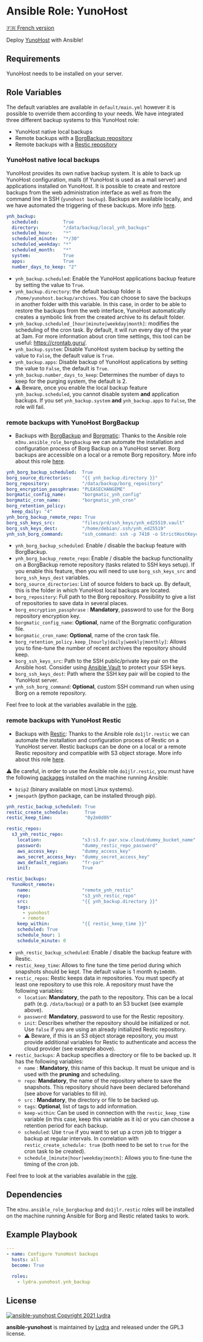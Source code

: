 # Ansible Role: YunoHost

[🇫🇷 French version](README-FR.md)

Deploy [YunoHost](https://yunohost.org/#/) with Ansible!

## Requirements

YunoHost needs to be installed on your server.

## Role Variables

The default variables are available in `default/main.yml` however it is possible to override them according to your needs.
We have integrated three different backup systems to this YunoHost role:

- YunoHost native local backups
- Remote backups with a [BorgBackup repository](https://borgbackup.readthedocs.io/en/stable/)
- Remote backups with a [Restic repository](https://restic.readthedocs.io/en/stable/)

### YunoHost native local backups

YunoHost provides its own native backup system. It is able to back up YunoHost configuration, mails (if YunoHost is used as a mail server) and applications installed on YunoHost. It is possible to create and restore backups from the web administration interface as well as from the command line in SSH (`yunohost backup`). Backups are available locally, and we have automated the triggering of these backups. More info [here](https://yunohost.org/en/backup).

```yml
ynh_backup:
  scheduled:         True
  directory:         "/data/backup/local_ynh_backups"
  scheduled_hour:    "*"
  scheduled_minute:  "*/30"
  scheduled_weekday: "*"
  scheduled_month:   "*"
  system:            True
  apps:              True
  number_days_to_keep: "2"
```

- `ynh_backup.scheduled`: Enable the YunoHost applications backup feature by setting the value to `True`.
- `ynh_backup.directory`: the default backup folder is `/home/yunohost.backup/archives`. You can choose to save the backups in another folder with this variable. In this case, in order to be able to restore the backups from the web interface, YunoHost automatically creates a symbolic link from the created archive to its default folder.
- `ynh_backup.scheduled_[hour|minute|weekday|month]`: modifies the scheduling of the cron task. By default, it will run every day of the year at 3am. For more information about cron time settings, this tool can be useful: <https://crontab.guru/>.
- `ynh_backup.system`: Disable YunoHost system backup by setting the value to `False`, the default value is `True`.
- `ynh_backup.apps`: Disable backup of YunoHost applications by setting the value to `False`, the default is `True`.
- `ynh_backup.number_days_to_keep`: Determines the number of days to keep for the purging system, the default is 2.
- ⚠️ Beware, once you enable the local backup feature `ynh_backup.scheduled`, you cannot disable system **and** application backups. If you set `ynh_backup.system` **and** `ynh_backup.apps` to `False`, the role will fail.

### remote backups with YunoHost BorgBackup

- Backups with [BorgBackup](https://borgbackup.readthedocs.io/en/stable/) and [Borgmatic](https://github.com/witten/borgmatic): Thanks to the Ansible role `m3nu.ansible_role_borgbackup` we can automate the installation and configuration process of Borg Backup on a YunoHost server. Borg backups are accessible on a local or a remote Borg repository. More info about this role [here](https://github.com/borgbase/ansible-role-borgbackup).

```yml
ynh_borg_backup_scheduled:  True
borg_source_directories:    "{{ ynh_backup.directory }}"
borg_repository:            "/data/backup/borg_repository"
borg_encryption_passphrase: "PLEASECHANGEME"
borgmatic_config_name:      "borgmatic_ynh_config"
borgmatic_cron_name:        "borgmatic_ynh_cron"
borg_retention_policy:
  keep_daily: "4"
ynh_borg_backup_remote_repo: True
borg_ssh_keys_src:          "files/prd/ssh_keys/ynh_ed25519.vault"
borg_ssh_keys_dest:         "/home/debian/.ssh/ynh_ed25519"
ynh_ssh_borg_command:       "ssh_command: ssh -p 7410 -o StrictHostKeychecking=no -i {{ borg_ssh_keys_dest }}"
```

- `ynh_borg_backup_scheduled`: Enable / disable the backup feature with BorgBackup.
- `ynh_borg_backup_remote_repo`: Enable / disable the backup functionality on a BorgBackup remote repository (tasks related to SSH keys setup). If you enable this feature, then you will need to use `borg_ssh_keys_src` and `borg_ssh_keys_dest` variables. 
- `borg_source_directories`: List of source folders to back up. By default, this is the folder in which YunoHost local backups are located.
- `borg_repository`: Full path to the Borg repository. Possibility to give a list of repositories to save data in several places.
- `borg_encryption_passphrase` : **Mandatory**, password to use for the Borg repository encryption key.
- `borgmatic_config_name`: **Optional**, name of the Borgmatic configuration file.
- `borgmatic_cron_name`: **Optional**, name of the cron task file.
- `borg_retention_policy.keep_[hourly|daily|weekly|monthly]`: Allows you to fine-tune the number of recent archives the repository should keep.
- `borg_ssh_keys_src`: Path to the SSH public/private key pair on the Ansible host. Consider using [Ansible Vault](https://docs.ansible.com/ansible/latest/user_guide/vault.html) to protect your SSH keys.
- `borg_ssh_keys_dest`: Path where the SSH key pair will be copied to the YunoHost server.
- `ynh_ssh_borg_command`: **Optional**, custom SSH command run when using Borg on a remote repository.

Feel free to look at the variables available in the [role](https://github.com/borgbase/ansible-role-borgbackup).

### remote backups with YunoHost Restic

- Backups with [Restic](https://restic.net/): Thanks to the Ansible role `do1jlr.restic` we can automate the installation and configuration process of Restic on a YunoHost server. Restic backups can be done on a local or a remote Restic repository and compatible with S3 object storage. More info about this role [here](https://github.com/roles-ansible/ansible_role_restic).

⚠️ Be careful, in order to use the Ansible role `do1jlr.restic`, you must have the following [packages](https://github.com/roles-ansible/ansible_role_restic#requirements) installed on the machine running Ansible:

- `bzip2` (binary available on most Linux systems).
- `jmespath` (python package, can be installed through pip).

```yml
ynh_restic_backup_scheduled: True
restic_create_schedule:      True
restic_keep_time:            "0y2m0d0h"

restic_repos:
  s3_ynh_restic_repo:
    location:               "s3:s3.fr-par.scw.cloud/dummy_bucket_name"
    password:               "dummy_restic_repo_password"
    aws_access_key:         "dummy_access_key"
    aws_secret_access_key:  "dummy_secret_access_key"
    aws_default_region:     "fr-par"
    init:                   True

restic_backups:
  YunoHost_remote:
    name:                   "remote_ynh_restic"
    repo:                   "s3_ynh_restic_repo"
    src:                    "{{ ynh_backup.directory }}"
    tags:
      - yunohost
      - remote
    keep_within:            "{{ restic_keep_time }}"
    scheduled: True
    schedule_hour: 1
    schedule_minute: 0
```

- `ynh_restic_backup_scheduled`: Enable / disable the backup feature with Restic.
- `restic_keep_time`: Allows to fine tune the time period during which snapshots should be kept. The default value is 1 month `0y1m0d0h`.
- `restic_repos`: Restic keeps data in repositories. You must specify at least one repository to use this role. A repository must have the following variables:
  - `location`: **Mandatory**, the path to the repository. This can be a local path (e.g. `/data/backup`) or a path to an S3 bucket (see example above).
  - `password`: **Mandatory**, password to use for the Restic repository.
  - `init`: Describes whether the repository should be initialized or not. Use `false` if you are using an already initialized Restic repository.
  - ⚠️ Beware, if this is an S3 object storage repository, you must provide additional variables for Restic to authenticate and access the cloud provider (see example above).
- `restic_backups`: A backup specifies a directory or file to be backed up. It has the following variables:
  - `name` : **Mandatory**, this name of this backup. It must be unique and is used with the __pruning__ and scheduling.
  - `repo`: **Mandatory**, the name of the repository where to save the snapshots. This repository should have been declared beforehand (see above for variables to fill in).
  - `src` : **Mandatory**, the directory or file to be backed up.
  - `tags`: **Optional**, list of tags to add information.
  - `keep-within`: Can be used in connection with the `restic_keep_time` variable (in this case, keep this variable as it is) or you can choose a retention period for each backup.
  - `scheduled`: Use `true` if you want to set up a cron job to trigger a backup at regular intervals. In correlation with `restic_create_schedule: true` (both need to be set to `true` for the cron task to be created).
  - `schedule_[minute|hour|weekday|month]`: Allows you to fine-tune the timing of the cron job.

Feel free to look at the variables available in the [role](https://github.com/roles-ansible/ansible_role_restic).

## Dependencies

The `m3nu.ansible_role_borgbackup` and `do1jlr.restic` roles will be installed on the machine running Ansible for Borg and Restic related tasks to work.

## Example Playbook

```yml
---
- name: Configure YunoHost backups
  hosts: all
  become: True

  roles:
    - lydra.yunohost.ynh_backup
```

## License

[![ansible-yunohost Copyright 2021 Lydra](https://www.gnu.org/graphics/gplv3-with-text-136x68.png)](https://choosealicense.com/licenses/gpl-3.0/)

**ansible-yunohost** is maintained by [Lydra](https://lydra.fr/) and released under the GPL3 license.
